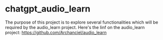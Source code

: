# chatgpt_audio_learn

The purpose of this project is to explore several functionalities which will be required by the audio_learn project. Here's the linf on the audio_learn project: https://github.com/Archanciel/audio_learn
